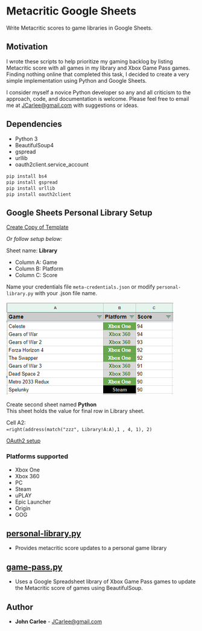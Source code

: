 # Metacritic Google Sheets
Write Metacritic scores to game libraries in Google Sheets.

## Motivation
I wrote these scripts to help prioritize my gaming backlog by listing Metacritic score with all games in my library and 
Xbox Game Pass games. Finding nothing online that completed this task, I decided to create a very simple 
implementation using Python and Google Sheets.

I consider myself a novice Python developer so any and all criticism to the approach, code, and documentation is welcome.
Please feel free to email me at JCarlee@gmail.com with suggestions or ideas.

## Dependencies
* Python 3
* BeautifulSoup4
* gspread
* urllib
* oauth2client.service_account
```
pip install bs4
pip install gspread
pip install urllib
pip install oauth2client
```
## Google Sheets Personal Library Setup
[Create Copy of Template](https://docs.google.com/spreadsheets/d/138_jFzCP4pk1-UBBEzkiz0etvm9iSmuNUnO_-ABIVcs/edit?usp=sharing)

_Or follow setup below:_

Sheet name: **Library**
* Column A: Game
* Column B: Platform
* Column C: Score

Name your credentials file `meta-credentials.json` or modify `personal-library.py` with your .json file name. 

![Google Sheet Setup](google-sheet-setup.png)

Create second sheet named **Python**  
This sheet holds the value for final row in Library sheet.  

Cell A2:  
`=right(address(match("zzz", Library!A:A),1 , 4, 1), 2)`

[OAuth2 setup](https://gspread.readthedocs.io/en/latest/oauth2.html)

### Platforms supported
* Xbox One
* Xbox 360
* PC
* Steam
* uPLAY
* Epic Launcher
* Origin
* GOG

## [personal-library.py](personal-library.py)
* Provides metacritic score updates to a personal game library

## [game-pass.py](game-pass.py)
* Uses a Google Spreadsheet library of Xbox Game Pass games to update the Metacritic score of games using BeautifulSoup.


## Author

* **John Carlee** - JCarlee@gmail.com
